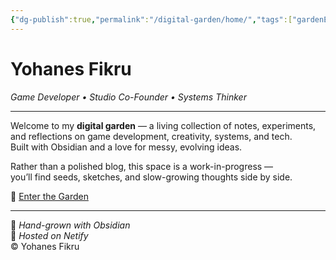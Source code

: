 ```yaml
---
{"dg-publish":true,"permalink":"/digital-garden/home/","tags":["gardenEntry"]}
---
```



# Yohanes Fikru  
_Game Developer • Studio Co-Founder • Systems Thinker_

---

Welcome to my **digital garden** — a living collection of notes, experiments, and reflections on game development, creativity, systems, and tech.  
Built with Obsidian and a love for messy, evolving ideas.

Rather than a polished blog, this space is a work-in-progress —  
you’ll find seeds, sketches, and slow-growing thoughts side by side.

🔗 [Enter the Garden](/garden/)

---

🌱 _Hand-grown with Obsidian_  
📡 _Hosted on Netify_  
© Yohanes Fikru
